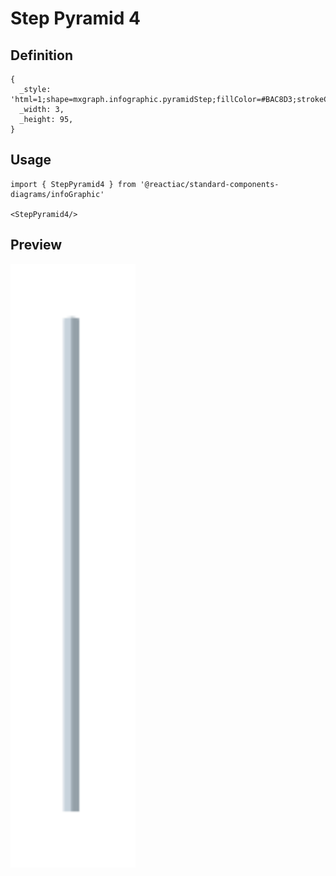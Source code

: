 # Step Pyramid 4

## Definition

```
{
  _style: 'html=1;shape=mxgraph.infographic.pyramidStep;fillColor=#BAC8D3;strokeColor=none;shadow=0;',
  _width: 3,
  _height: 95,
}
```

## Usage

```
import { StepPyramid4 } from '@reactiac/standard-components-diagrams/infoGraphic'

<StepPyramid4/>
```

## Preview

<img src="./step-pyramid-4.png" width="200"/>
